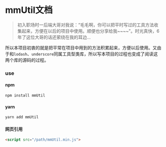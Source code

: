 # mmUtil文档

> 初入职场时一后端大哥对我说：“毛毛啊，你可以把平时写过的工具方法收集起来，方便在以后的项目中使用。顺便也分享给我~~~~”。时光真快，6 年了这位大哥的话还萦绕在我的耳边...

所以本项目初衷的就是把平常在项目中用到的方法积累起来，方便以后使用。又由于和`lodash`、`underscore`同属工具型类库，所以写本项目的过程也变成了阅读这两个库的源码的过程。

### use

#### npm

```bash
npm install mmUtil
```

#### yarn

```bash
yarn add mmUtil
```

#### 网页引用

```html
<script src="/path/mmUtil.min.js">
```
